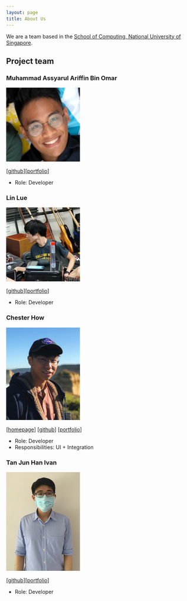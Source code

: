 ```yaml
---
layout: page
title: About Us
---
```


We are a team based in the [School of Computing, National University of Singapore](http://www.comp.nus.edu.sg).

## Project team

### Muhammad Assyarul Ariffin Bin Omar

<img src="images/assyarul.png" width="200px">

[[github](https://github.com/assyarul)][[portfolio](team/assyarul.html)]

* Role: Developer

### Lin Lue

<img src="images/lue97.png" width="200px">

[[github](https://github.com/lue97)][[portfolio](team/lue.html)]

* Role: Developer

### Chester How

<img src="images/chesterhow.png" width="200px">

[[homepage](https://chester.how)]
[[github](https://github.com/chesterhow)]
[[portfolio](team/chesterhow.html)]

* Role: Developer
* Responsibilities: UI + Integration

### Tan Jun Han Ivan

<img src="images/ivantjh.png" width="200px">

[[github](https://github.com/ivantjh)][[portfolio](team/ivantjh.html)]

* Role: Developer
